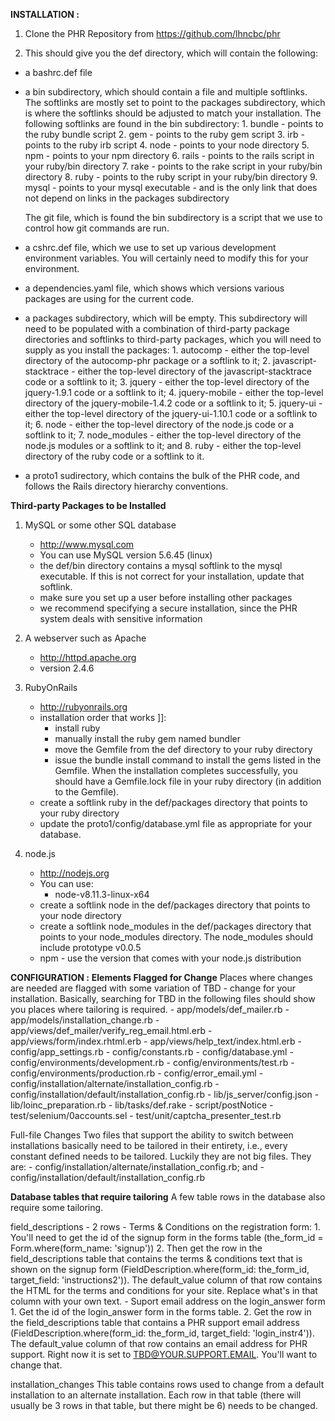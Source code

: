**INSTALLATION :**

1. Clone the PHR Repository from https://github.com/lhncbc/phr

2. This should give you the def directory, which will contain the following:
- a bashrc.def file
- a bin subdirectory, which should contain a file and multiple softlinks. The softlinks are mostly set to point to the packages subdirectory, which is where the softlinks should     be adjusted to match your installation. The following softlinks are found in the bin subdirectory:
       1. bundle - points to the ruby bundle script
       2. gem - points to the ruby gem script
       3. irb - points to the ruby irb script
       4. node - points to your node directory
       5. npm - points to your npm directory
       6. rails - points to the rails script in your ruby/bin directory
       7. rake - points to the rake script in your ruby/bin directory
       8. ruby - points to the ruby script in your ruby/bin directory
       9. mysql - points to your mysql executable - and is the only link that does not depend on links in the packages subdirectory

    The git file, which is found the bin subdirectory is a script that we use to control how git commands are run.

- a cshrc.def file, which we use to set up various development environment variables. You will certainly need to modify this for your environment.
- a dependencies.yaml file, which shows which versions various packages are using for the current code.
- a packages subdirectory, which will be empty. This subdirectory will need to be populated with a combination of third-party package directories and softlinks to third-party       packages, which you will need to supply as you install the packages:
       1. autocomp - either the top-level directory of the autocomp-phr package or a softlink to it;
       2. javascript-stacktrace - either the top-level directory of the javascript-stacktrace code or a softlink to it;
       3. jquery - either the top-level directory of the jquery-1.9.1 code or a softlink to it;
       4. jquery-mobile - either the top-level directory of the jquery-mobile-1.4.2 code or a softlink to it;
       5. jquery-ui - either the top-level directory of the jquery-ui-1.10.1 code or a softlink to it;
       6. node - either the top-level directory of the node.js code or a softlink to it;
       7. node_modules - either the top-level directory of the node.js modules or a softlink to it; and
       8. ruby - either the top-level directory of the ruby code or a softlink to it.
- a proto1 sudirectory, which contains the bulk of the PHR code, and follows the Rails directory hierarchy conventions.

**Third-party Packages to be Installed**
1. MySQL or some other SQL database 
   - http://www.mysql.com
   - You can use MySQL version 5.6.45 (linux)
   - the def/bin directory contains a mysql softlink to the mysql executable. If this is not correct for your installation, update that softlink.
   - make sure you set up a user before installing other packages
   - we recommend specifying a secure installation, since the PHR system deals with sensitive information

2. A webserver such as Apache
   - http://httpd.apache.org
   - version 2.4.6

3. RubyOnRails
   - http://rubyonrails.org
   - installation order that works ]]:
        - install ruby
        - manually install the ruby gem named bundler
        - move the Gemfile from the def directory to your ruby directory
        - issue the bundle install command to install the gems listed in the Gemfile. When the installation completes successfully, you should have a Gemfile.lock file in your             ruby directory (in addition to the Gemfile). 
   - create a softlink ruby in the def/packages directory that points to your ruby directory
   - update the proto1/config/database.yml file as appropriate for your database.

4. node.js
   - http://nodejs.org
   - You can use:
        - node-v8.11.3-linux-x64
   - create a softlink node in the def/packages directory that points to your node directory
   - create a softlink node_modules in the def/packages directory that points to your node_modules directory. The node_modules should include prototype v0.0.5
   - npm - use the version that comes with your node.js distribution

**CONFIGURATION :**
**Elements Flagged for Change**
Places where changes are needed are flagged with some variation of TBD - change for your installation. Basically, searching for TBD in the following files should show you places where tailoring is required.
    - app/models/def_mailer.rb
    - app/models/installation_change.rb
    - app/views/def_mailer/verify_reg_email.html.erb
    - app/views/form/index.rhtml.erb
    - app/views/help_text/index.html.erb
    - config/app_settings.rb
    - config/constants.rb
    - config/database.yml
    - config/environments/development.rb
    - config/environments/test.rb
    - config/environments/production.rb
    - config/error_email.yml
    - config/installation/alternate/installation_config.rb
    - config/installation/default/installation_config.rb
    - lib/js_server/config.json
    - lib/loinc_preparation.rb
    - lib/tasks/def.rake
    - script/postNotice
    - test/selenium/0accounts.sel
    - test/unit/captcha_presenter_test.rb
   
Full-file Changes
Two files that support the ability to switch between installations basically need to be tailored in their entirety, i.e., every constant defined needs to be tailored. Luckily they are not big files. They are:
    - config/installation/alternate/installation_config.rb; and
    - config/installation/default/installation_config.rb

**Database tables that require tailoring**
A few table rows in the database also require some tailoring.

field_descriptions - 2 rows
    - Terms & Conditions on the registration form:
        1. You'll need to get the id of the signup form in the forms table (the_form_id = Form.where(form_name: 'signup'))
        2. Then get the row in the field_descriptions table that contains the terms & conditions text that is shown on the signup form (FieldDescription.where(form_id:                      the_form_id, target_field: 'instructions2')). The default_value column of that row contains the HTML for the terms and conditions for your site. Replace what's in                that column with your own text.
    - Suport email address on the login_answer form
        1. Get the id of the login_answer form in the forms table.
        2. Get the row in the field_descriptions table that contains a PHR support email address (FieldDescription.where(form_id: the_form_id, target_field: 'login_instr4')).              The default_value column of that row contains an email address for PHR support. Right now it is set to TBD@YOUR.SUPPORT.EMAIL. You'll want to change that.

installation_changes
    This table contains rows used to change from a default installation to an alternate installation. Each row in that table (there will usually be 3 rows in that table, but there might be 6) needs to be changed. 








